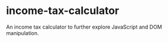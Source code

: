 # income-tax-calculator
An income tax calculator to further explore JavaScript and DOM manipulation.
